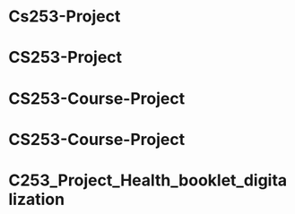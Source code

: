 # Cs253-Project
# CS253-Project
# CS253-Course-Project
# CS253-Course-Project
# C253_Project_Health_booklet_digitalization
